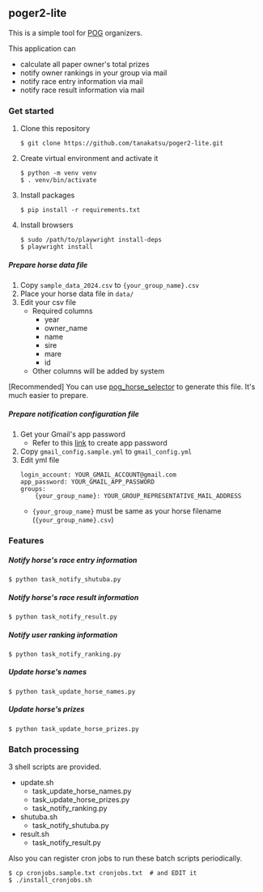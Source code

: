 ## poger2-lite

This is a simple tool for [POG](https://ja.wikipedia.org/wiki/%E3%83%9A%E3%83%BC%E3%83%91%E3%83%BC%E3%82%AA%E3%83%BC%E3%83%8A%E3%83%BC%E3%82%B2%E3%83%BC%E3%83%A0) organizers.

This application can
- calculate all paper owner's total prizes
- notify owner rankings in your group via mail
- notify race entry information via mail
- notify race result information via mail

### Get started

1. Clone this repository
    ```
    $ git clone https://github.com/tanakatsu/poger2-lite.git
    ```
1. Create virtual environment and activate it
    ```
    $ python -m venv venv
    $ . venv/bin/activate
    ```
1. Install packages
    ```
    $ pip install -r requirements.txt
    ```
1. Install browsers
    ```
    $ sudo /path/to/playwright install-deps
    $ playwright install
    ```

##### Prepare horse data file
1. Copy `sample_data_2024.csv` to `{your_group_name}.csv`
1. Place your horse data file in `data/`
1. Edit your csv file
    - Required columns
        - year
        - owner\_name
        - name
        - sire
        - mare
        - id
    - Other columns will be added by system

[Recommended]
You can use [pog\_horse\_selector](https://pog-horse-selector-proto-f6a28.firebaseapp.com/#/login) to generate this file. It's much easier to prepare.

##### Prepare notification configuration file

1. Get your Gmail's app password 
    - Refer to this [link](https://support.google.com/mail/answer/185833?hl=ja) to create app password
1. Copy `gmail_config.sample.yml` to `gmail_config.yml`
1. Edit yml file
    ```
    login_account: YOUR_GMAIL_ACCOUNT@gmail.com
    app_password: YOUR_GMAIL_APP_PASSWORD
    groups:
        {your_group_name}: YOUR_GROUP_REPRESENTATIVE_MAIL_ADDRESS
    ```
    - `{your_group_name}` must be same as your horse filename (`{your_group_name}.csv`)

### Features

##### Notify horse's race entry information
```
$ python task_notify_shutuba.py
```

##### Notify horse's race result information
```
$ python task_notify_result.py
```

##### Notify user ranking information
```
$ python task_notify_ranking.py
```

##### Update horse's names
```
$ python task_update_horse_names.py
```

##### Update horse's prizes
```
$ python task_update_horse_prizes.py
```

### Batch processing

3 shell scripts are provided.

- update\.sh
    - task\_update\_horse\_names\.py
    - task\_update\_horse\_prizes\.py
    - task\_notify\_ranking\.py
- shutuba\.sh
    - task\_notify\_shutuba\.py
- result\.sh
    - task\_notify\_result\.py

Also you can register cron jobs to run these batch scripts periodically.
```
$ cp cronjobs.sample.txt cronjobs.txt  # and EDIT it
$ ./install_cronjobs.sh
```

